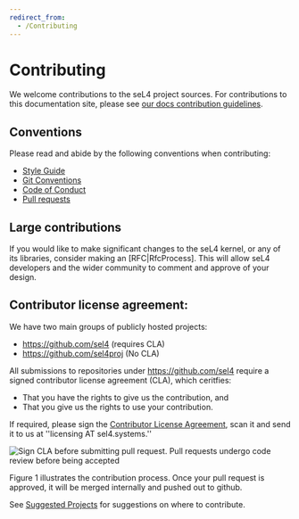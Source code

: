 ```yaml
---
redirect_from:
  - /Contributing
---
```


# Contributing

We welcome contributions to the seL4 project sources. For contributions to this documentation site,
please see [our docs contribution guidelines](/DocsContributing).

## Conventions

Please read and abide by the following conventions when contributing:

- [Style Guide](/StyleGuide)
- [Git Conventions](/GitConventions)
- [Code of Conduct](/Conduct)
- [Pull requests](/CodeReview)

## Large contributions

If you would like to make significant changes to the seL4 kernel, or any of its libraries, consider making an [RFC|RfcProcess]. This will allow seL4 developers and the wider community to comment and approve of your design. 

## Contributor license agreement:

We have two main groups of publicly hosted projects:

- <https://github.com/sel4> (requires CLA)
- <https://github.com/sel4proj> (No CLA)

All submissions to repositories under <https://github.com/sel4> require
a signed contributor license agreement (CLA), which ceritfies:

- That you have the rights to give us the contribution, and
- That you give us the rights to use your contribution.

If required, please sign the
[Contributor License Agreement](https://sel4.systems/Community/Contributing/seL4-CLA.pdf), scan it and send it to us at ''licensing AT
sel4.systems.''

<img src="http://i.imgur.com/kuAok5A.png" alt="Sign CLA before submitting pull request.  Pull requests undergo code review before being accepted" />

Figure 1 illustrates the contribution process. Once your pull request is approved, it will be merged
internally and pushed out to github.

See [Suggested Projects](/SuggestedProjects) for suggestions on where to contribute.
